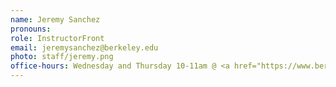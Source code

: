 ```yaml
---
name: Jeremy Sanchez
pronouns:
role: InstructorFront
email: jeremysanchez@berkeley.edu
photo: staff/jeremy.png
office-hours: Wednesday and Thursday 10-11am @ <a href="https://www.berkeley.edu/map/evans-hall/">Evans 323</a>
---
```

